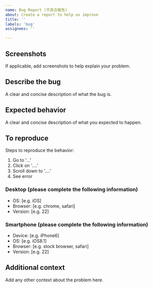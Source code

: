 ```yaml
---
name: Bug Report (不具合報告)
about: Create a report to help us improve
title: ''
labels: 'bug'
assignees: ''

---
```


## Screenshots

If applicable, add screenshots to help explain your problem.

## Describe the bug

A clear and concise description of what the bug is.

## Expected behavior

A clear and concise description of what you expected to happen.

## To reproduce

Steps to reproduce the behavior:

1. Go to '...'
1. Click on '....'
1. Scroll down to '....'
1. See error

### Desktop (please complete the following information)

- OS: [e.g. iOS]
- Browser: [e.g. chrome, safari]
- Version: [e.g. 22]

### Smartphone (please complete the following information)

- Device: [e.g. iPhone6]
- OS: [e.g. iOS8.1]
- Browser: [e.g. stock browser, safari]
- Version: [e.g. 22]

## Additional context

Add any other context about the problem here.
